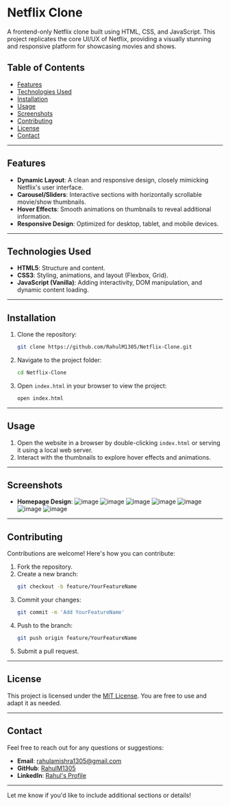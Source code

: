 

# Netflix Clone

A frontend-only Netflix clone built using HTML, CSS, and JavaScript. This project replicates the core UI/UX of Netflix, providing a visually stunning and responsive platform for showcasing movies and shows.

## Table of Contents

- [Features](#features)
- [Technologies Used](#technologies-used)
- [Installation](#installation)
- [Usage](#usage)
- [Screenshots](#screenshots)
- [Contributing](#contributing)
- [License](#license)
- [Contact](#contact)

---

## Features

- **Dynamic Layout**: A clean and responsive design, closely mimicking Netflix's user interface.
- **Carousel/Sliders**: Interactive sections with horizontally scrollable movie/show thumbnails.
- **Hover Effects**: Smooth animations on thumbnails to reveal additional information.
- **Responsive Design**: Optimized for desktop, tablet, and mobile devices.

---

## Technologies Used

- **HTML5**: Structure and content.
- **CSS3**: Styling, animations, and layout (Flexbox, Grid).
- **JavaScript (Vanilla)**: Adding interactivity, DOM manipulation, and dynamic content loading.

---

## Installation

1. Clone the repository:
   ```bash
   git clone https://github.com/RahulM1305/Netflix-Clone.git
   ```
2. Navigate to the project folder:
   ```bash
   cd Netflix-Clone
   ```
3. Open `index.html` in your browser to view the project:
   ```bash
   open index.html
   ```

---

## Usage

1. Open the website in a browser by double-clicking `index.html` or serving it using a local web server.
2. Interact with the thumbnails to explore hover effects and animations.

---

## Screenshots



- **Homepage Design**:
  ![image](https://github.com/user-attachments/assets/04a403dd-63a5-4bca-b8b7-d10373d6e455)
  ![image](https://github.com/user-attachments/assets/b6d318a8-039f-41e6-a9d4-b7a224d1593c)
  ![image](https://github.com/user-attachments/assets/d36233f6-ef04-4bf3-8372-f22553136a73)
  ![image](https://github.com/user-attachments/assets/6af9261a-3ff1-4654-a65c-54758717abac)
  ![image](https://github.com/user-attachments/assets/d806e768-14f0-4b14-b999-6ed1dd291d94)
  ![image](https://github.com/user-attachments/assets/6d9f54d3-d4c9-4f15-a1f3-e1ede867e603)
  ![image](https://github.com/user-attachments/assets/7c46b842-fdfd-4706-b902-bf0619f46dd7)


---

## Contributing

Contributions are welcome! Here's how you can contribute:

1. Fork the repository.
2. Create a new branch:
   ```bash
   git checkout -b feature/YourFeatureName
   ```
3. Commit your changes:
   ```bash
   git commit -m 'Add YourFeatureName'
   ```
4. Push to the branch:
   ```bash
   git push origin feature/YourFeatureName
   ```
5. Submit a pull request.

---

## License

This project is licensed under the [MIT License](LICENSE). You are free to use and adapt it as needed.

---

## Contact

Feel free to reach out for any questions or suggestions:

- **Email**: [rahulamishra1305@gmail.com](mailto:rahulamishra1305@gmail.com)
- **GitHub**: [RahulM1305](https://github.com/RahulM1305)
- **LinkedIn**: [Rahul's Profile](https://www.linkedin.com/in/rahulm1305/)

---

Let me know if you'd like to include additional sections or details!
